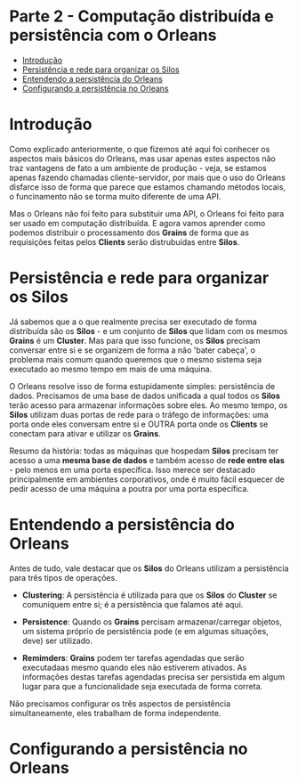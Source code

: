 # Parte 2 - Computação distribuída e persistência com o Orleans

- [Introdução](#introdução)
- [Persistência e rede para organizar os Silos](#persistência-e-rede-para-organizar-os-silos)
- [Entendendo a persistência do Orleans](#entendendo-a-persistência-do-orleans)
- [Configurando a persistência no Orleans](#configurando-a-persistência-no-orleans)

# Introdução

Como explicado anteriormente, o que fizemos até aqui foi conhecer os aspectos mais básicos do Orleans, mas usar apenas estes aspectos não traz vantagens de fato a um ambiente de produção - veja, se estamos apenas fazendo chamadas cliente-servidor, por mais que o uso do Orleans disfarce isso de forma que parece que estamos chamando métodos locais, o funcinamento não se torma muito diferente de uma API.

Mas o Orleans não foi feito para substituir uma API, o Orleans foi feito para ser usado em computação distribuída. E agora vamos aprender como podemos distribuir o processamento dos **Grains** de forma que as requisições feitas pelos **Clients** serão distrubuídas entre **Silos**.

# Persistência e rede para organizar os Silos

Já sabemos que a o que realmente precisa ser executado de forma distribuída são os **Silos** - e um conjunto de **Silos** que lidam com os mesmos **Grains** é um **Cluster**. Mas para que isso funcione, os **Silos** precisam conversar entre si e se organizem de forma a não 'bater cabeça', o problema mais comum quando queremos que o mesmo sistema seja executado ao mesmo tempo em mais de uma máquina.

O Orleans resolve isso de forma estupidamente simples: persistência de dados. Precisamos de uma base de dados unificada a qual todos os **Silos** terão acesso para armazenar informações sobre eles. Ao mesmo tempo, os **Silos** utilizam duas portas de rede para o tráfego de informações: uma porta onde eles conversam entre si e OUTRA porta onde os **Clients** se conectam para ativar e utilizar os **Grains**.

Resumo da história: todas as máquinas que hospedam **Silos** precisam ter acesso a uma **mesma base de dados** e também acesso de **rede entre elas** - pelo menos em uma porta específica. Isso merece ser destacado principalmente em ambientes corporativos, onde é muito fácil esquecer de pedir acesso de uma máquina a poutra por uma porta específica.

# Entendendo a persistência do Orleans

Antes de tudo, vale destacar que os **Silos** do Orleans utilizam a persistência para três tipos de operações.

- **Clustering**: A persistência é utilizada para que os **Silos** do **Cluster** se comuniquem entre si; é a persistência que falamos até aqui.

- **Persistence**: Quando os **Grains** percisam armazenar/carregar objetos, um sistema próprio de persistência pode (e em algumas situações, deve) ser utilizado.

- **Remimders**: **Grains** podem ter tarefas agendadas que serão executadaas mesmo quando eles não estiverem ativados. As informações destas tarefas agendadas precisa ser persistida em algum lugar para que a funcionalidade seja executada de forma correta.

Não precisamos configurar os três aspectos de persistência simultaneamente, eles trabalham de forma independente.

# Configurando a persistência no Orleans


